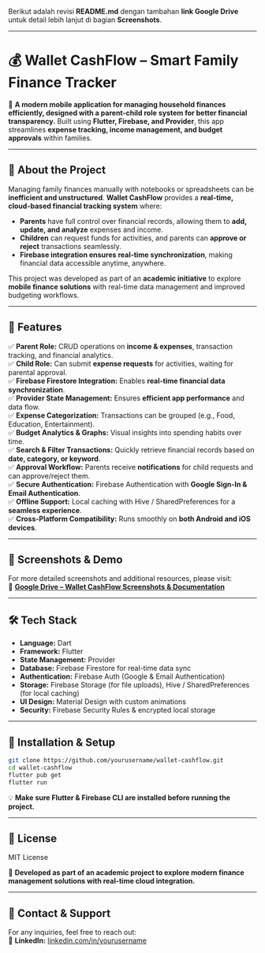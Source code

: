 Berikut adalah revisi **README.md** dengan tambahan **link Google Drive** untuk detail lebih lanjut di bagian **Screenshots**.

---

# **💰 Wallet CashFlow – Smart Family Finance Tracker**  

📌 **A modern mobile application for managing household finances efficiently, designed with a parent-child role system for better financial transparency.** Built using **Flutter, Firebase, and Provider**, this app streamlines **expense tracking, income management, and budget approvals** within families.  

---

## **🚀 About the Project**  
Managing family finances manually with notebooks or spreadsheets can be **inefficient and unstructured**. **Wallet CashFlow** provides a **real-time, cloud-based financial tracking system** where:  
- **Parents** have full control over financial records, allowing them to **add, update, and analyze** expenses and income.  
- **Children** can request funds for activities, and parents can **approve or reject** transactions seamlessly.  
- **Firebase integration ensures real-time synchronization**, making financial data accessible anytime, anywhere.  

This project was developed as part of an **academic initiative** to explore **mobile finance solutions** with real-time data management and improved budgeting workflows.  

---

## **📌 Features**  
✅ **Parent Role:** CRUD operations on **income & expenses**, transaction tracking, and financial analytics.  
✅ **Child Role:** Can submit **expense requests** for activities, waiting for parental approval.  
✅ **Firebase Firestore Integration:** Enables **real-time financial data synchronization**.  
✅ **Provider State Management:** Ensures **efficient app performance** and data flow.  
✅ **Expense Categorization:** Transactions can be grouped (e.g., Food, Education, Entertainment).  
✅ **Budget Analytics & Graphs:** Visual insights into spending habits over time.  
✅ **Search & Filter Transactions:** Quickly retrieve financial records based on **date, category, or keyword**.  
✅ **Approval Workflow:** Parents receive **notifications** for child requests and can approve/reject them.  
✅ **Secure Authentication:** Firebase Authentication with **Google Sign-In & Email Authentication**.  
✅ **Offline Support:** Local caching with Hive / SharedPreferences for a **seamless experience**.  
✅ **Cross-Platform Compatibility:** Runs smoothly on **both Android and iOS devices**.  

---

## **📱 Screenshots & Demo**  
For more detailed screenshots and additional resources, please visit:  
📂 **[Google Drive – Wallet CashFlow Screenshots & Documentation](https://drive.google.com/drive/folders/1LOlabhyPT8H8uWLIINJ4M77inCa9aBhE?usp=sharing)**  

---

## **🛠️ Tech Stack**  
- **Language:** Dart  
- **Framework:** Flutter  
- **State Management:** Provider  
- **Database:** Firebase Firestore for real-time data sync  
- **Authentication:** Firebase Auth (Google & Email Authentication)  
- **Storage:** Firebase Storage (for file uploads), Hive / SharedPreferences (for local caching)  
- **UI Design:** Material Design with custom animations  
- **Security:** Firebase Security Rules & encrypted local storage  

---

## **📌 Installation & Setup**  
```bash
git clone https://github.com/yourusername/wallet-cashflow.git
cd wallet-cashflow
flutter pub get
flutter run
```
💡 **Make sure Flutter & Firebase CLI are installed before running the project.**  

---

## **📜 License**  
MIT License  

🚀 **Developed as part of an academic project to explore modern finance management solutions with real-time cloud integration.**  

---

## **📧 Contact & Support**  
For any inquiries, feel free to reach out:  
🔗 **LinkedIn:** [linkedin.com/in/yourusername](https://www.linkedin.com/in/jonathanfarrel/)  

